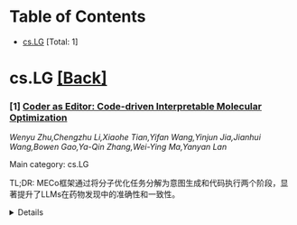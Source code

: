 <div id=toc></div>

# Table of Contents

- [cs.LG](#cs.LG) [Total: 1]


<div id='cs.LG'></div>

# cs.LG [[Back]](#toc)

### [1] [Coder as Editor: Code-driven Interpretable Molecular Optimization](https://arxiv.org/abs/2510.14455)
*Wenyu Zhu,Chengzhu Li,Xiaohe Tian,Yifan Wang,Yinjun Jia,Jianhui Wang,Bowen Gao,Ya-Qin Zhang,Wei-Ying Ma,Yanyan Lan*

Main category: cs.LG

TL;DR: MECo框架通过将分子优化任务分解为意图生成和代码执行两个阶段，显著提升了LLMs在药物发现中的准确性和一致性。


<details>
  <summary>Details</summary>
Motivation: 为了解决LLMs在分子优化中执行修改不精准的问题，尤其是在非直观表示（如SMILES）上的操作。

Method: MECo将分子优化任务拆分为生成人类可理解的编辑意图和通过代码生成执行结构修改的两步框架。

Result: MECo在保留结构相似性的同时，实现了98%的编辑准确性和38-86个百分点的性能提升，下游任务成功率高于基线方法。

Conclusion: MECo通过意图与执行的结合，实现了可控、可解释的分子设计，为药物发现中的人机协作奠定了基础。

Abstract: Molecular optimization is a central task in drug discovery that requires
precise structural reasoning and domain knowledge. While large language models
(LLMs) have shown promise in generating high-level editing intentions in
natural language, they often struggle to faithfully execute these
modifications-particularly when operating on non-intuitive representations like
SMILES. We introduce MECo, a framework that bridges reasoning and execution by
translating editing actions into executable code. MECo reformulates molecular
optimization for LLMs as a cascaded framework: generating human-interpretable
editing intentions from a molecule and property goal, followed by translating
those intentions into executable structural edits via code generation. Our
approach achieves over 98% accuracy in reproducing held-out realistic edits
derived from chemical reactions and target-specific compound pairs. On
downstream optimization benchmarks spanning physicochemical properties and
target activities, MECo substantially improves consistency by 38-86 percentage
points to 90%+ and achieves higher success rates over SMILES-based baselines
while preserving structural similarity. By aligning intention with execution,
MECo enables consistent, controllable and interpretable molecular design,
laying the foundation for high-fidelity feedback loops and collaborative
human-AI workflows in drug discovery.

</details>
